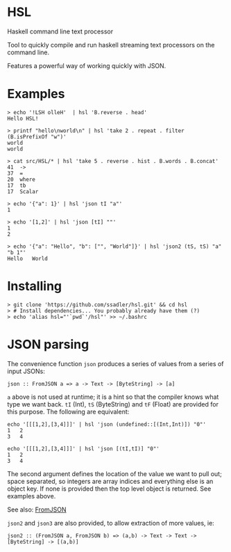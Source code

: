 HSL
===

Haskell command line text processor

Tool to quickly compile and run haskell streaming text processors on the
command line.

Features a powerful way of working quickly with JSON.

Examples
========

    > echo '!LSH olleH'  | hsl 'B.reverse . head'
    Hello HSL!

    > printf "hello\nworld\n" | hsl 'take 2 . repeat . filter (B.isPrefixOf "w")'
    world
    world

    > cat src/HSL/* | hsl 'take 5 . reverse . hist . B.words . B.concat'
    41	->
    37	=
    20	where
    17	tb
    17	Scalar

    > echo '{"a": 1}' | hsl 'json tI "a"'
    1

    > echo '[1,2]' | hsl 'json [tI] ""'
    1
    2

    > echo '{"a": "Hello", "b": ["", "World"]}' | hsl 'json2 (tS, tS) "a" "b 1"'
    Hello	World


Installing
==========

    > git clone 'https://github.com/ssadler/hsl.git' && cd hsl
    > # Install dependencies... You probably already have them (?)
    > echo 'alias hsl="'`pwd`'/hsl"' >> ~/.bashrc


JSON parsing
============

The convenience function `json` produces a series of values from a series of
input JSONs:

`json :: FromJSON a => a -> Text -> [ByteString] -> [a]`

`a` above is not used at runtime; it is a hint so that the compiler knows what
type we want back. `tI` (Int), `tS` (ByteString) and `tF` (Float) are provided for this
purpose. The following are equivalent:

    echo '[[[1,2],[3,4]]]' | hsl 'json (undefined::[(Int,Int)]) "0"'
    1	2
    3	4

    echo '[[[1,2],[3,4]]]' | hsl 'json [(tI,tI)] "0"'
    1	2
    3	4

The second argument defines the location of the value we want to pull out;
space separated, so integers are array indices and everything else is an object key.
If none is provided then the top level object is returned. See examples above.

See also: [FromJSON](http://hackage.haskell.org/packages/archive/aeson/0.6.1.0/doc/html/Data-Aeson.html#t:FromJSON)

`json2` and `json3` are also provided, to allow extraction of more values, ie:

`json2 :: (FromJSON a, FromJSON b) => (a,b) -> Text -> Text -> [ByteString] -> [(a,b)]`

